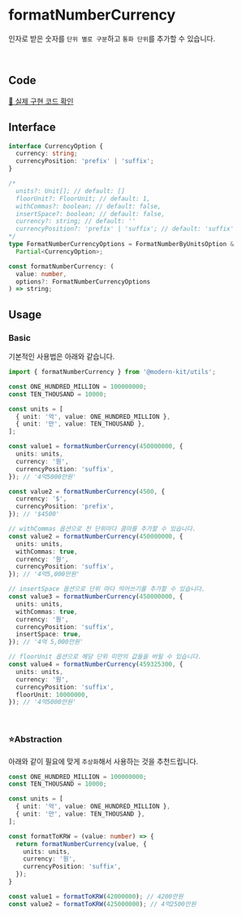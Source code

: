 # formatNumberCurrency

인자로 받은 숫자를 `단위 별로 구분`하고 `통화 단위`를 추가할 수 있습니다.

<br />

## Code
[🔗 실제 구현 코드 확인](https://github.com/modern-agile-team/modern-kit/blob/main/packages/utils/src/formatter/formatNumberCurrency/index.ts)

## Interface
```ts title="typescript"
interface CurrencyOption {
  currency: string;
  currencyPosition: 'prefix' | 'suffix';
}

/*
  units?: Unit[]; // default: []
  floorUnit?: FloorUnit; // default: 1,
  withCommas?: boolean; // default: false,
  insertSpace?: boolean; // default: false,
  currency?: string; // default: ''
  currencyPosition?: 'prefix' | 'suffix'; // default: 'suffix'
*/
type FormatNumberCurrencyOptions = FormatNumberByUnitsOption &
  Partial<CurrencyOption>;

const formatNumberCurrency: (
  value: number,
  options?: FormatNumberCurrencyOptions
) => string;
```

## Usage
### Basic
기본적인 사용법은 아래와 같습니다.
```ts title="typescript"
import { formatNumberCurrency } from '@modern-kit/utils';

const ONE_HUNDRED_MILLION = 100000000;
const TEN_THOUSAND = 10000;

const units = [
  { unit: '억', value: ONE_HUNDRED_MILLION },
  { unit: '만', value: TEN_THOUSAND },
];

const value1 = formatNumberCurrency(450000000, {
  units: units,
  currency: '원',
  currencyPosition: 'suffix',
}); // '4억5000만원'

const value2 = formatNumberCurrency(4500, {
  currency: '$',
  currencyPosition: 'prefix',
}); // '$4500'

// withCommas 옵션으로 천 단위마다 콤마를 추가할 수 있습니다.
const value2 = formatNumberCurrency(450000000, {
  units: units,
  withCommas: true,
  currency: '원',
  currencyPosition: 'suffix',
}); // '4억5,000만원'

// insertSpace 옵션으로 단위 마다 띄어쓰기를 추가할 수 있습니다.
const value3 = formatNumberCurrency(450000000, {
  units: units,
  withCommas: true,
  currency: '원',
  currencyPosition: 'suffix',
  insertSpace: true,
}); // '4억 5,000만원'

// floorUnit 옵션으로 해당 단위 미만의 값들을 버릴 수 있습니다.
const value4 = formatNumberCurrency(459325300, {
  units: units,
  currency: '원',
  currencyPosition: 'suffix',
  floorUnit: 10000000,
}); // '4억5000만원'
```

<br />

### ⭐️Abstraction 
아래와 같이 필요에 맞게 `추상화`해서 사용하는 것을 추천드립니다.

```ts title="typescript"
const ONE_HUNDRED_MILLION = 100000000;
const TEN_THOUSAND = 10000;

const units = [
  { unit: '억', value: ONE_HUNDRED_MILLION },
  { unit: '만', value: TEN_THOUSAND },
];

const formatToKRW = (value: number) => {
  return formatNumberCurrency(value, {
    units: units,
    currency: '원',
    currencyPosition: 'suffix',
  });
}

const value1 = formatToKRW(42000000); // 4200만원
const value2 = formatToKRW(425000000); // 4억2500만원
```